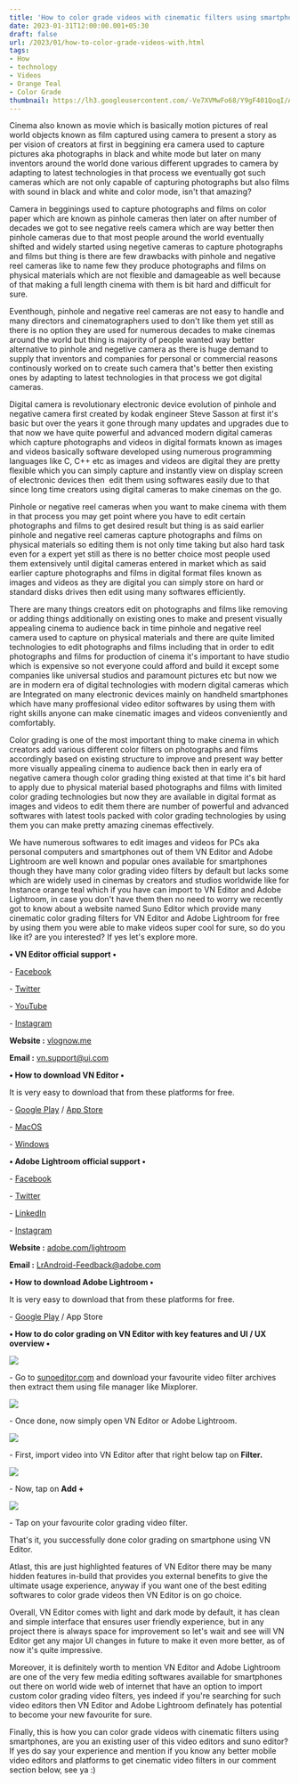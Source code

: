 ```yaml
---
title: 'How to color grade videos with cinematic filters using smartphones.'
date: 2023-01-31T12:00:00.001+05:30
draft: false
url: /2023/01/how-to-color-grade-videos-with.html
tags: 
- How
- technology
- Videos
- Orange Teal
- Color Grade
thumbnail: https://lh3.googleusercontent.com/-Ve7XVMwFo68/Y9gF401QoqI/AAAAAAAAQiU/-UNylGlG1pY2QSRmz69RsOpOHvxa3MxzgCNcBGAsYHQ/s1600/1675101664300764-0.png
---
```


  

Cinema also known as movie which is basically motion pictures of real world objects known as film captured using camera to present a story as per vision of creators at first in beggining era camera used to capture pictures aka photographs in black and white mode but later on many inventors around the world done various different upgrades to camera by adapting to latest technologies in that process we eventually got such cameras which are not only capable of capturing photographs but also films with sound in black and white and color mode, isn't that amazing?

  

Camera in begginings used to capture photographs and films on color paper which are known as pinhole cameras then later on after number of decades we got to see negative reels camera which are way better then pinhole cameras due to that most people around the world eventually shifted and widely started using negetive cameras to capture photographs and films but thing is there are few drawbacks with pinhole and negative reel cameras like to name few they produce photographs and films on physical materials which are not flexible and damageable as well because of that making a full length cinema with them is bit hard and difficult for sure.

  

Eventhough, pinhole and negative reel cameras are not easy to handle and many directors and cinematographers used to don't like them yet still as there is no option they are used for numerous decades to make cinemas around the world but thing is majority of people wanted way better alternative to pinhole and negetive camera as there is huge demand to supply that inventors and companies for personal or commercial reasons continously worked on to create such camera that's better then existing ones by adapting to latest technologies in that process we got digital cameras.

  

Digital camera is revolutionary electronic device evolution of pinhole and negative camera first created by kodak engineer Steve Sasson at first it's basic but over the years it gone through many updates and upgrades due to that now we have quite powerful and advanced modern digital cameras which capture photographs and videos in digital formats known as images and videos basically software developed using numerous programming languages like C, C++ etc as images and videos are digital they are pretty flexible which you can simply capture and instantly view on display screen of electronic devices then  edit them using softwares easily due to that since long time creators using digital cameras to make cinemas on the go.

  

Pinhole or negative reel cameras when you want to make cinema with them in that process you may get point where you have to edit certain photographs and films to get desired result but thing is as said earlier pinhole and negative reel cameras capture photographs and films on physical materials so editing them is not only time taking but also hard task even for a expert yet still as there is no better choice most people used them extensively until digital cameras entered in market which as said earlier capture photographs and films in digital format files known as images and videos as they are digital you can simply store on hard or standard disks drives then edit using many softwares efficiently.

  

There are many things creators edit on photographs and films like removing or adding things additionally on existing ones to make and present visually appealing cinema to audience back in time pinhole and negative reel camera used to capture on physical materials and there are quite limited technologies to edit photographs and films including that in order to edit photographs and films for production of cinema it's important to have studio which is expensive so not everyone could afford and build it except some companies like universal studios and paramount pictures etc but now we are in modern era of digital technologies with modern digital cameras which are Integrated on many electronic devices mainly on handheld smartphones which have many proffesional video editor softwares by using them with right skills anyone can make cinematic images and videos conveniently and comfortably.

  

Color grading is one of the most important thing to make cinema in which creators add various different color filters on photographs and films accordingly based on existing structure to improve and present way better more visually appealing cinema to audience back then in early era of negative camera though color grading thing existed at that time it's bit hard to apply due to physical material based photographs and films with limited color grading technologies but now they are available in digital format as images and videos to edit them there are number of powerful and advanced softwares with latest tools packed with color grading technologies by using them you can make pretty amazing cinemas effectively.

  

We have numerous softwares to edit images and videos for PCs aka personal computers and smartphones out of them VN Editor and Adobe Lightroom are well known and popular ones available for smartphones though they have many color grading video filters by default but lacks some which are widely used in cinemas by creators and studios worldwide like for Instance orange teal which if you have can import to VN Editor and Adobe Lightroom, in case you don't have them then no need to worry we recently got to know about a website named Suno Editor which provide many cinematic color grading filters for VN Editor and Adobe Lightroom for free by using them you were able to make videos super cool for sure, so do you like it? are you interested? If yes let's explore more.

  

**• VN Editor official support •**

\- [Facebook](https://www.facebook.com/VlogNowApp)

\- [Twitter](https://twitter.com/VNVideoEditor)

\- [YouTube](https://www.youtube.com/channel/UCwVeTJvN3wqCecJcNE1cygQ)

\- [Instagram](https://www.instagram.com/vnvideoeditor/)

**Website :** [vlognow.me](http://vlognow.me)

**Email :** [vn.support@ui.com](mailto:vn.support@ui.com)

**• How to download VN Editor •**

  

It is very easy to download that from these platforms for free.

  

\- [Google Play](https://play.google.com/store/apps/details?id=com.frontrow.vlog) / [App Store](https://apps.apple.com/us/app/vn-video-editor/id1343581380)

\- [MacOS](https://apps.apple.com/us/app/vn/id1494451650)

\- [Windows](https://www.notion.so/uid/How-to-Download-VN-Video-Editor-for-Windows-332d97628ec34e55be082f55420e04bc)

  

**• Adobe Lightroom official support •**

\- [Facebook](https://www.facebook.com/adobe)

\- [Twitter](https://www.adobe.com/products/photoshop-lightroom.html#)

\- [LinkedIn](https://www.linkedin.com/company/adobe)

\- [Instagram](https://www.instagram.com/adobe/)

  

**Website :** [adobe.com/lightroom](https://www.adobe.com/products/photoshop-lightroom.html)

**Email :** [LrAndroid-Feedback@adobe.com](mailto:LrAndroid-Feedback@adobe.com)  

  

**• How to download Adobe Lightroom •**

It is very easy to download that from these platforms for free.

  

\- [Google Play](https://play.google.com/store/apps/details?id=com.adobe.lrmobile) / App Store

**• How to do color grading on VN Editor with key features and UI / UX overview •**

  

 ![](https://lh3.googleusercontent.com/-mZZvJtaZWGc/Y9t_l_UxNKI/AAAAAAAAQiw/H9b34vZLn5gUd2aQBRSo92BjABDN8URIACNcBGAsYHQ/s1600/1675329428339935-0.png) 

  

\- Go to [sunoeditor.com](http://sunoeditor.com) and download your favourite video filter archives then extract them using file manager like Mixplorer.

  

 ![](https://lh3.googleusercontent.com/-cjhTUKtowEQ/Y9t_k7n3yKI/AAAAAAAAQis/OunSML2mXHIwzkMeVFEmLeSU9R-BcQZ7QCNcBGAsYHQ/s1600/1675329424949068-1.png) 

  

\- Once done, now simply open VN Editor or Adobe Lightroom.

  

 ![](https://lh3.googleusercontent.com/-8M3DApr8QX8/Y9t_kOimUaI/AAAAAAAAQio/E5YdiQcYCcUb6nxkgiiQx28TSms1HnayACNcBGAsYHQ/s1600/1675329390030784-2.png) 

  

\- First, import video into VN Editor after that right below tap on **Filter.**

  

 ![](https://lh3.googleusercontent.com/-8E889DeIIz0/Y9t_bXEoZfI/AAAAAAAAQik/Vii7fP99h_kxZXcfFk_0R5h0NHZ5x07lQCNcBGAsYHQ/s1600/1675329387085338-3.png) 

  

\- Now, tap on **Add +**

 **![](https://lh3.googleusercontent.com/-mzN2JKwzXwo/Y9t_arrpSPI/AAAAAAAAQig/sC58f92T7IUPr9UFL5IkMjJpXdevpVu-QCNcBGAsYHQ/s1600/1675329383380464-4.png)** 

\- Tap on your favourite color grading video filter.

  

That's it, you successfully done color grading on smartphone using VN Editor.

  

Atlast, this are just highlighted features of VN Editor there may be many hidden features in-build that provides you external benefits to give the ultimate usage experience, anyway if you want one of the best editing softwares to color grade videos then VN Editor is on go choice.

  

Overall, VN Editor comes with light and dark mode by default, it has clean and simple interface that ensures user friendly experience, but in any project there is always space for improvement so let's wait and see will VN Editor get any major UI changes in future to make it even more better, as of now it's quite impressive.

  

Moreover, it is definitely worth to mention VN Editor and Adobe Lightroom are one of the very few media editing softwares available for smartphones out there on world wide web of internet that have an option to import custom color grading video filters, yes indeed if you're searching for such video editors then VN Editor and Adobe Lightroom definately has potential to become your new favourite for sure.

  

Finally, this is how you can color grade videos with cinematic filters using smartphones, are you an existing user of this video editors and suno editor? If yes do say your experience and mention if you know any better mobile video editors and platforms to get cinematic video filters in our comment section below, see ya :)